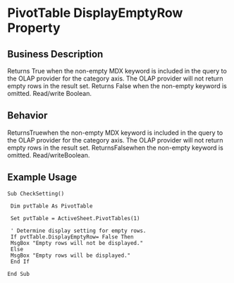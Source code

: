 # PivotTable DisplayEmptyRow Property

## Business Description
Returns True when the non-empty MDX keyword is included in the query to the OLAP provider for the category axis. The OLAP provider will not return empty rows in the result set. Returns False when the non-empty keyword is omitted. Read/write Boolean.

## Behavior
ReturnsTruewhen the non-empty MDX keyword is included in the query to the OLAP provider for the category axis. The OLAP provider will not return empty rows in the result set. ReturnsFalsewhen the non-empty keyword is omitted. Read/writeBoolean.

## Example Usage
```vba
Sub CheckSetting() 
 
 Dim pvtTable As PivotTable 
 
 Set pvtTable = ActiveSheet.PivotTables(1) 
 
 ' Determine display setting for empty rows. 
 If pvtTable.DisplayEmptyRow= False Then 
 MsgBox "Empty rows will not be displayed." 
 Else 
 MsgBox "Empty rows will be displayed." 
 End If 
 
End Sub
```